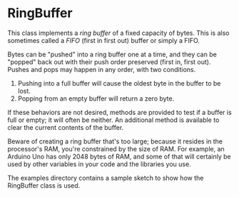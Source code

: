 # RingBuffer

This class implements a _ring buffer_ of a fixed capacity of bytes.  This is also sometimes called a _FIFO_ (first in first out) buffer or simply a FIFO.

Bytes can be "pushed" into a ring buffer one at a time, and they can be "popped" back out with their push order preserved (first in, first out).  Pushes and pops may happen in any order, with two conditions.

1. Pushing into a full buffer will cause the oldest byte in the buffer to be lost.
2. Popping from an empty buffer will return a zero byte.

If these behaviors are not desired, methods are provided to test if a buffer is full or empty; it will often be neither.
An additional method is available to clear the current contents of the buffer.

Beware of creating a ring buffer that's too large; because it resides in the processor's RAM, you're constrained by the size of RAM.  For example, an Arduino Uno has only 2048 bytes of RAM, and some of that will certainly be used by other variables in your code and the libraries you use.

The examples directory contains a sample sketch to show how the RingBuffer class is used.
